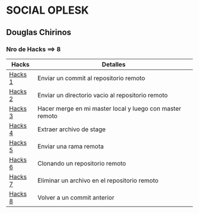 # **SOCIAL OPLESK**

## Douglas Chirinos
### Nro de Hacks ==> 8
|Hacks                                                    |                   Detalles                               |
|---------------------------------------------------------|----------------------------------------------------------|
|[Hacks 1](https://github.com/DouglasChirinos/git_h_1.git)| Enviar un commit al repositorio remoto                   |
|[Hacks 2](https://github.com/DouglasChirinos/git_h_2.git)| Enviar un directorio vacio al repositorio remoto         |
|[Hacks 3](https://github.com/DouglasChirinos/git_h_3.git)| Hacer merge en mi master local y luego con master remoto |
|[Hacks 4](https://github.com/DouglasChirinos/git_h_4.git)| Extraer archivo de stage                                 |
|[Hacks 5](https://github.com/DouglasChirinos/git_h_5.git) |Enviar una rama remota                                    |
|[Hacks 6](https://github.com/DouglasChirinos/git_h_6.git)| Clonando un repositorio remoto                           |
|[Hacks 7](https://github.com/DouglasChirinos/git_h_7.git)| Eliminar un archivo en el repositorio remoto             |
|[Hacks 8](https://github.com/DouglasChirinos/git_h_8.git)| Volver a un commit anterior                              |


